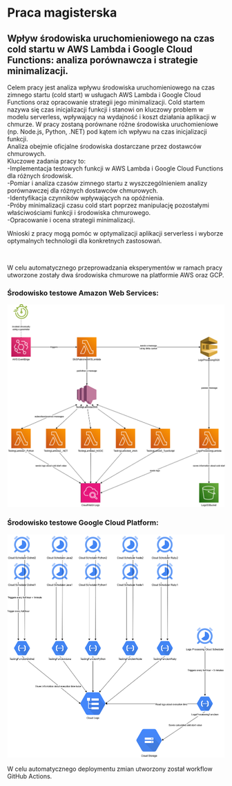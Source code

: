 <h1> Praca magisterska </h1>
<h2> Wpływ środowiska uruchomieniowego na czas cold startu w AWS Lambda i Google Cloud Functions: analiza porównawcza i strategie minimalizacji. </h2>
<p> Celem pracy jest analiza wpływu środowiska uruchomieniowego na czas zimnego startu (cold start) w usługach AWS Lambda i Google Cloud Functions oraz opracowanie strategii jego minimalizacji. Cold startem nazywa się czas inicjalizacji funkcji i stanowi on kluczowy problem w modelu serverless, wpływający na wydajność i koszt działania aplikacji w chmurze.
W pracy zostaną porównane różne środowiska uruchomieniowe (np. Node.js, Python, .NET) pod kątem ich wpływu na czas inicjalizacji funkcji.
  </br>
Analiza obejmie oficjalne środowiska dostarczane przez dostawców chmurowych. </br>
Kluczowe zadania pracy to: </br>
-Implementacja testowych funkcji w AWS Lambda i Google Cloud Functions dla różnych środowisk. </br>
-Pomiar i analiza czasów zimnego startu z wyszczególnieniem analizy porównawczej dla różnych dostawców chmurowych. </br>
-Identyfikacja czynników wpływających na opóźnienia. </br>
-Próby minimalizacji czasu cold start poprzez manipulację pozostałymi właściwościami funkcji i środowiska chmurowego. </br>
-Opracowanie i ocena strategii minimalizacji. </br>

Wnioski z pracy mogą pomóc w optymalizacji aplikacji serverless i wyborze optymalnych technologii dla konkretnych zastosowań. </p>
</br>

<p> W celu automatycznego przeprowadzania eksperymentów w ramach pracy utworzone zostały dwa środowiska chmurowe na platformie AWS oraz GCP. </p>

<h3> Środowisko testowe Amazon Web Services: </h3>

![AWS cold start testing architecture](./architecture/AWS_cold_start_testing_architecture.drawio.png)

<h3> Środowisko testowe Google Cloud Platform: </h3>

![GCP cold start testing architecture](./architecture/GCP_cold_start_testing_architecture.drawio.png)

<p>W celu automatycznego deploymentu zmian utworzony został workflow GitHub Actions. </p>
